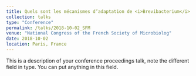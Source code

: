 ```yaml
---
title: Quels sont les mécanismes d’adaptation de <i>Brevibacterium</i> à l’environnement fromager?
collection: talks
type: "Conference"
permalink: /talks/2018-10-02_SFM
venue: "National Congress of the French Society of Microbiolog"
date: 2018-10-02
location: Paris, France
---
```


This is a description of your conference proceedings talk, note the different field in type. You can put anything in this field.
